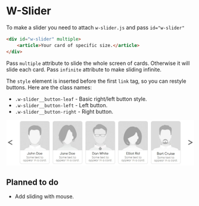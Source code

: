 # W-Slider
To make a slider you need to attach `w-slider.js` and pass `id="w-slider"`

```html
<div id="w-slider" multiple>
    <article>Your card of specific size.</article>
</div>
```

Pass `multiple` attribute to slide the whole screen of cards. Otherwise it will slide each card.
Pass `infinite` attribute to make sliding infinite.

The `style` element is inserted before the first `link` tag, so you can restyle buttons.
Here are the class names:
* `.w-slider__button-leaf` - Basic right/left button style.
* `.w-slider__button-left` - Left button.
* `.w-slider__button-right` - Right button.

![screenshot 1](screenshots/1.jpg)

## Planned to do
* Add sliding with mouse.
